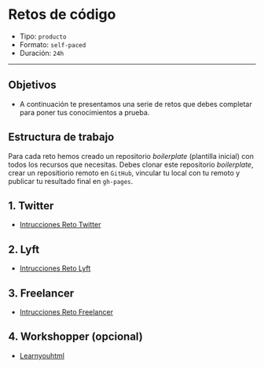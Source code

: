 # Retos de código

- Tipo: `producto`
- Formato: `self-paced`
- Duración: `24h`

***

## Objetivos

- A continuación te presentamos una serie de retos que debes completar para
poner tus conocimientos a prueba.

## Estructura de trabajo

Para cada reto hemos creado un repositorio _boilerplate_ (plantilla inicial)
con todos los recursos que necesitas. Debes clonar este repositorio
_boilerplate_, crear un repositiorio remoto en `GitHub`, vincular tu local con
tu remoto y publicar tu resultado final en `gh-pages`.

## 1. Twitter
* [Intrucciones Reto Twitter](https://github.com/Laboratoria-education/twitter)

## 2. Lyft
* [Intrucciones Reto Lyft](https://github.com/Laboratoria-education/lyft)

## 3. Freelancer
* [Intrucciones Reto Freelancer](https://github.com/Laboratoria-education/freelancer)

## 4. Workshopper (opcional)
* [Learnyouhtml](https://github.com/denysdovhan/learnyouhtml)
